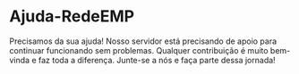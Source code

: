 # Ajuda-RedeEMP
Precisamos da sua ajuda! Nosso servidor está precisando de apoio para continuar funcionando sem problemas. Qualquer contribuição é muito bem-vinda e faz toda a diferença. Junte-se a nós e faça parte dessa jornada!
